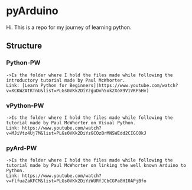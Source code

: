 # pyArduino

Hi. This is a repo for my journey of learning python.

## Structure

### Python-PW

    ->Is the folder where I hold the files made while following the introductory tutorial made by Paul McWhorter.
    Link: [Learn Python for Beginners](https://www.youtube.com/watch?v=XCKWZAtKTnU&list=PLGs0VKk2DiYzguDvh5xk2XoX9V1VKP5Hv)

### vPython-PW

    ->Is the folder where I hold the files made while following the tutorial made by Paul McWhorter on Visual Python.
    Link: https://www.youtube.com/watch?v=MJiVtz4Uj7M&list=PLGs0VKk2DiYzGCOzBrMNSWEdd2CIGC0kJ

### pyArd-PW

    ->Is the folder where I hold the files made while following the tutorial made by Paul McWhorter on linking the well known Arduino to Python.
    Link: https://www.youtube.com/watch?v=flfuaZaKFCM&list=PLGs0VKk2DiYzWURfJCbCGPa8HI0APjBfo
